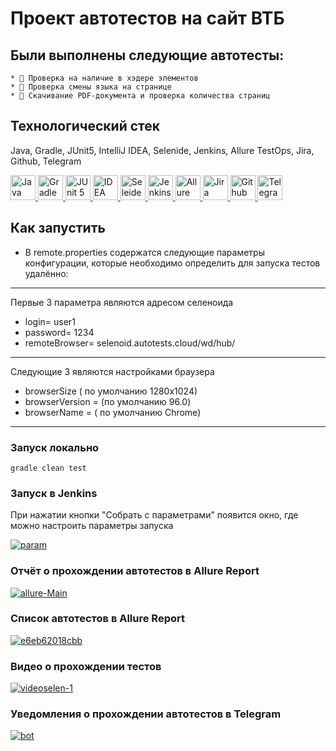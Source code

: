 # Проект автотестов на сайт ВТБ

## Были выполнены следующие автотесты:

    * 🌸 Проверка на наличие в хэдере элементов
    * 🌸 Проверка смены языка на странице 
    * 🌸 Скачивание PDF-документа и проверка количества страниц

## Технологический стек

Java, Gradle, JUnit5, IntelliJ IDEA, Selenide, Jenkins, Allure TestOps, Jira, Github, Telegram

<a href="https://github.com/angry-qa/vkc-demo">
  <img src="https://starchenkov.pro/qa-guru/img/skills/Java.svg" width="40" height="40"  alt="Java"/>
  <img src="https://starchenkov.pro/qa-guru/img/skills/Gradle.svg" width="40" height="40"  alt="Gradle"/>
  <img src="https://starchenkov.pro/qa-guru/img/skills/JUnit5.svg" width="40" height="40"  alt="JUnit 5"/>
  <img src="https://starchenkov.pro/qa-guru/img/skills/Intelij_IDEA.svg" width="40" height="40"  alt="IDEA"/>
  <img src="https://starchenkov.pro/qa-guru/img/skills/Selenide.svg" width="40" height="40"  alt="Seleide"/>
  <img src="https://starchenkov.pro/qa-guru/img/skills/Jenkins.svg" width="40" height="40"  alt="Jenkins"/>
  <img src="https://starchenkov.pro/qa-guru/img/skills/Allure_EE.svg" width="40" height="40"  alt="Allure TestOps"/>
  <img src="https://starchenkov.pro/qa-guru/img/skills/Jira.svg" width="40" height="40"  alt="Jira"/>
  <img src="https://starchenkov.pro/qa-guru/img/skills/Github.svg" width="40" height="40"  alt="Github"/>
  <img src="https://starchenkov.pro/qa-guru/img/skills/Telegram.svg" width="40" height="40"  alt="Telegram"/>
</a>

## Как запустить

* В remote.properties содержатся следующие параметры конфигурации, которые необходимо определить для запуска тестов удалённо:
------- 
Первые 3 параметра являются адресом селеноида
- login= user1
- password= 1234
- remoteBrowser= selenoid.autotests.cloud/wd/hub/
-------
Следующие 3 являются настройками браузера

- browserSize ( по умолчанию 1280x1024)
- browserVersion = (по умолчанию 96.0)
- browserName = ( по умолчанию Chrome)
-------
### Запуск локально

```
gradle clean test
```
### Запуск в Jenkins

При нажатии кнопки "Собрать с параметрами" появится окно, где можно настроить параметры запуска

<a href="https://ibb.co/tKn50tQ"><img src="https://i.ibb.co/PjJ82nF/param.jpg" alt="param" border="0"></a>

### Отчёт о прохождении автотестов в Allure Report

<a href="https://ibb.co/p17fb7z"><img src="https://i.ibb.co/wdkSBkW/allure-Main.jpg" alt="allure-Main" border="0"></a>

### Список автотестов в Allure Report

<a href="https://c.radikal.ru/c40/2112/d9/e6eb62018cbb.jpg"><img src="https://c.radikal.ru/c40/2112/d9/e6eb62018cbb.jpg" alt="e6eb62018cbb" border="0"></a>


### Видео о прохождении тестов

<a href="https://ibb.co/hFm683d"><img src="https://i.ibb.co/fdxg0jN/videoselen-1.gif" alt="videoselen-1" border="0"></a>

### Уведомления о прохождении автотестов в Telegram

<a href="https://ibb.co/dkv4NbQ"><img src="https://i.ibb.co/3Sbmxf0/bot.jpg" alt="bot" border="0"></a>

